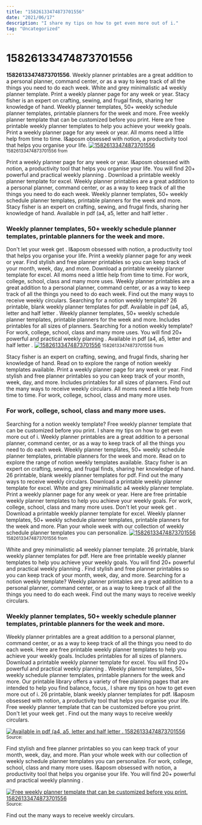 ```yaml
---
title: "15826133474873701556"
date: "2021/06/17"
description: "I share my tips on how to get even more out of i."
tag: "Uncategorized"
---
```


# 15826133474873701556
**15826133474873701556**. Weekly planner printables are a great addition to a personal planner, command center, or as a way to keep track of all the things you need to do each week. White and grey minimalistic a4 weekly planner template. Print a weekly planner page for any week or year. Stacy fisher is an expert on crafting, sewing, and frugal finds, sharing her knowledge of hand. Weekly planner templates, 50+ weekly schedule planner templates, printable planners for the week and more.
Free weekly planner template that can be customized before you print. Here are free printable weekly planner templates to help you achieve your weekly goals. Print a weekly planner page for any week or year. All moms need a little help from time to time. I&amp;aposm obsessed with notion, a productivity tool that helps you organise your life.
[![15826133474873701556](268722 "15826133474873701556")](268722)
<small>15826133474873701556 from </small>

Print a weekly planner page for any week or year. I&amp;aposm obsessed with notion, a productivity tool that helps you organise your life. You will find 20+ powerful and practical weekly planning . Download a printable weekly planner template for excel. Weekly planner printables are a great addition to a personal planner, command center, or as a way to keep track of all the things you need to do each week. Weekly planner templates, 50+ weekly schedule planner templates, printable planners for the week and more. Stacy fisher is an expert on crafting, sewing, and frugal finds, sharing her knowledge of hand. Available in pdf (a4, a5, letter and half letter .

### Weekly planner templates, 50+ weekly schedule planner templates, printable planners for the week and more.
Don&#039;t let your week get . I&amp;aposm obsessed with notion, a productivity tool that helps you organise your life. Print a weekly planner page for any week or year. Find stylish and free planner printables so you can keep track of your month, week, day, and more. Download a printable weekly planner template for excel. All moms need a little help from time to time. For work, college, school, class and many more uses. Weekly planner printables are a great addition to a personal planner, command center, or as a way to keep track of all the things you need to do each week. Find out the many ways to receive weekly circulars. Searching for a notion weekly template? 26 printable, blank weekly planner templates for pdf. Available in pdf (a4, a5, letter and half letter . Weekly planner templates, 50+ weekly schedule planner templates, printable planners for the week and more.
Includes printables for all sizes of planners. Searching for a notion weekly template? For work, college, school, class and many more uses. You will find 20+ powerful and practical weekly planning . Available in pdf (a4, a5, letter and half letter .
[![15826133474873701556](268722 "15826133474873701556")](268722)
<small>15826133474873701556 from </small>

Stacy fisher is an expert on crafting, sewing, and frugal finds, sharing her knowledge of hand. Read on to explore the range of notion weekly templates available. Print a weekly planner page for any week or year. Find stylish and free planner printables so you can keep track of your month, week, day, and more. Includes printables for all sizes of planners. Find out the many ways to receive weekly circulars. All moms need a little help from time to time. For work, college, school, class and many more uses.

### For work, college, school, class and many more uses.
Searching for a notion weekly template? Free weekly planner template that can be customized before you print. I share my tips on how to get even more out of i. Weekly planner printables are a great addition to a personal planner, command center, or as a way to keep track of all the things you need to do each week. Weekly planner templates, 50+ weekly schedule planner templates, printable planners for the week and more. Read on to explore the range of notion weekly templates available. Stacy fisher is an expert on crafting, sewing, and frugal finds, sharing her knowledge of hand. 26 printable, blank weekly planner templates for pdf. Find out the many ways to receive weekly circulars. Download a printable weekly planner template for excel. White and grey minimalistic a4 weekly planner template. Print a weekly planner page for any week or year. Here are free printable weekly planner templates to help you achieve your weekly goals.
For work, college, school, class and many more uses. Don&#039;t let your week get . Download a printable weekly planner template for excel. Weekly planner templates, 50+ weekly schedule planner templates, printable planners for the week and more. Plan your whole week with our collection of weekly schedule planner templates you can personalize.
[![15826133474873701556](268722 "15826133474873701556")](268722)
<small>15826133474873701556 from </small>

White and grey minimalistic a4 weekly planner template. 26 printable, blank weekly planner templates for pdf. Here are free printable weekly planner templates to help you achieve your weekly goals. You will find 20+ powerful and practical weekly planning . Find stylish and free planner printables so you can keep track of your month, week, day, and more. Searching for a notion weekly template? Weekly planner printables are a great addition to a personal planner, command center, or as a way to keep track of all the things you need to do each week. Find out the many ways to receive weekly circulars.

### Weekly planner templates, 50+ weekly schedule planner templates, printable planners for the week and more.
Weekly planner printables are a great addition to a personal planner, command center, or as a way to keep track of all the things you need to do each week. Here are free printable weekly planner templates to help you achieve your weekly goals. Includes printables for all sizes of planners. Download a printable weekly planner template for excel. You will find 20+ powerful and practical weekly planning . Weekly planner templates, 50+ weekly schedule planner templates, printable planners for the week and more. Our printable library offers a variety of free planning pages that are intended to help you find balance, focus,. I share my tips on how to get even more out of i. 26 printable, blank weekly planner templates for pdf. I&amp;aposm obsessed with notion, a productivity tool that helps you organise your life. Free weekly planner template that can be customized before you print. Don&#039;t let your week get . Find out the many ways to receive weekly circulars.


[![Available in pdf (a4, a5, letter and half letter . 15826133474873701556](10904621762657984369 "15826133474873701556")](268722)
<small>Source: </small>

Find stylish and free planner printables so you can keep track of your month, week, day, and more. Plan your whole week with our collection of weekly schedule planner templates you can personalize. For work, college, school, class and many more uses. I&amp;aposm obsessed with notion, a productivity tool that helps you organise your life. You will find 20+ powerful and practical weekly planning .

[![Free weekly planner template that can be customized before you print. 15826133474873701556](10904621762657984369 "15826133474873701556")](268722)
<small>Source: </small>

Find out the many ways to receive weekly circulars.
